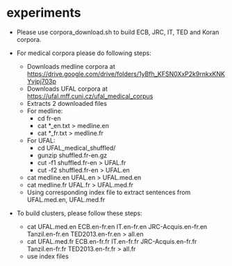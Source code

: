 # experiments
* Please use corpora_download.sh to build ECB, JRC, IT, TED and Koran corpora. <br />
* For medical corpora please do following steps: <br />
  + Downloads medline corpora at https://drive.google.com/drive/folders/1yBfh_KFSN0XxP2k9rnkxKNKYvjpj703p <br />
  + Downloads UFAL corpora at https://ufal.mff.cuni.cz/ufal_medical_corpus <br />
  + Extracts 2 downloaded files <br />
  + For medline: <br />
    + cd fr-en <br />
    + cat *_en.txt > medline.en <br />
    + cat *_fr.txt > medline.fr <br />
  + For UFAL: <br />
    + cd UFAL_medical_shuffled/ <br />
    + gunzip shuffled.fr-en.gz <br />
    + cut -f1 shuffled.fr-en > UFAL.fr <br />
    + cut -f2 shuffled.fr-en > UFAL.en <br />
  + cat medline.en UFAL.en > UFAL.med.en <br />
  + cat medline.fr UFAL.fr > UFAL.med.fr <br />
  + Using corresponding index file to extract sentences from UFAL.med.en, UFAL.med.fr <br />

* To build clusters, please follow these steps: <br />
  + cat UFAL.med.en ECB.en-fr.en IT.en-fr.en JRC-Acquis.en-fr.en Tanzil.en-fr.en TED2013.en-fr.en > all.en <br />
  + cat UFAL.med.fr ECB.en-fr.fr IT.en-fr.fr JRC-Acquis.en-fr.fr Tanzil.en-fr.fr TED2013.en-fr.fr > all.fr <br />
  + use index files 
  
